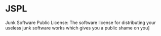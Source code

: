 # JSPL
Junk Software Public License: The software license for distributing your useless junk software works which gives you a public shame on you]
